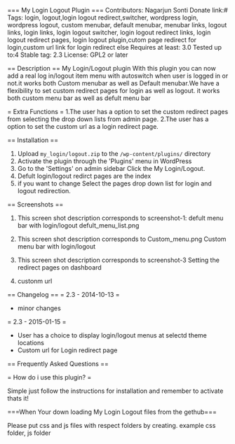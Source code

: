 === My Login Logout Plugin ===
Contributors: Nagarjun Sonti
Donate link:#
Tags: login, logout,login logout redirect,switcher, wordpress login, wordpress logout, custom menubar, default menubar, menubar links, logout links, login links, login logout switcher, login logout redirect links, login logout redirect pages, login logout plugin,cutom page redirect for login,custom url link for login redirect else
Requires at least: 3.0
Tested up to:4
Stable tag: 2.3
License: GPL2 or later


== Description ==
My Login/Logout plugin With this plugin you can now add a real log in/logout item menu with autoswitch when user is logged in or not.it works both Custom menubar as well as Default menubar.We have a flexibility to set custom redirect pages for login as well as logout. 
it works both custom menu bar as well as defult menu bar

= Extra Functions =
1.The user has a option  to set the custom redirect pages from selecting the drop down lists from  admin page.
2.The user has a option to set the custom url as a login redirect page.

== Installation ==

1. Upload `my_login/logout.zip` to the `/wp-content/plugins/` directory
2. Activate the plugin through the 'Plugins' menu in WordPress
3. Go to the 'Settings' on admin sidebar Click the My Login/Logout.
4. Defult login/logout redirct pages are the index 
5. if you want to change Select the pages drop down list for login and logout redirection.


== Screenshots ==

1. This screen shot description corresponds to screenshot-1:
   defult menu bar with login/logout
   defult_menu_list.png
2. This screen shot description corresponds to  Custom_menu.png
    Custom menu bar with login/logout
   
3. This screen shot description corresponds to screenshot-3
    Setting the redirect pages on dashboard
4. custonm url

== Changelog ==
= 2.3 - 2014-10-13 =
* minor changes

= 2.3 - 2015-01-15 =
* User has a choice to display login/logout menus at  selectd theme locations
* Custom url for Login redirect page 

== Frequently Asked Questions ==

= How do i use this plugin? =

Simple just follow the instructions for installation and remember to activate  thats it!


===When Your down loading My Login Logout  files from the gethub===

Please put css and js files with respect folders by creating. example css folder, js folder
